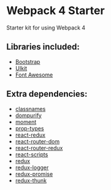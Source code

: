 # Webpack 4 Starter

Starter kit for using Webpack 4

## Libraries included:

- <a href="http://getbootstrap.com/" target="_blank">Bootstrap</a>
- <a href="https://getuikit.com/" target="_blank">UIkit</a>
- <a href="https://fontawesome.com/" target="_blank">Font Awesome</a>

## Extra dependencies:

- <a href="https://www.npmjs.com/package/classnames" target="_blank">classnames</a>
- <a href="https://www.npmjs.com/package/dompurify" target="_blank">dompurify</a>
- <a href="https://www.npmjs.com/package/moment" target="_blank">moment</a>
- <a href="https://www.npmjs.com/package/prop-types" target="_blank">prop-types</a>
- <a href="https://www.npmjs.com/package/react-redux" target="_blank">react-redux</a>
- <a href="https://www.npmjs.com/package/react-router-dom" target="_blank">react-router-dom</a>
- <a href="https://www.npmjs.com/package/react-router-redux" target="_blank">react-router-redux</a>
- <a href="https://www.npmjs.com/package/react-scripts" target="_blank">react-scripts</a>
- <a href="https://www.npmjs.com/package/redux" target="_blank">redux</a>
- <a href="https://www.npmjs.com/package/redux-logger" target="_blank">redux-logger</a>
- <a href="https://www.npmjs.com/package/redux-promise" target="_blank">redux-promise</a>
- <a href="https://www.npmjs.com/package/redux-thunk" target="_blank">redux-thunk</a>
